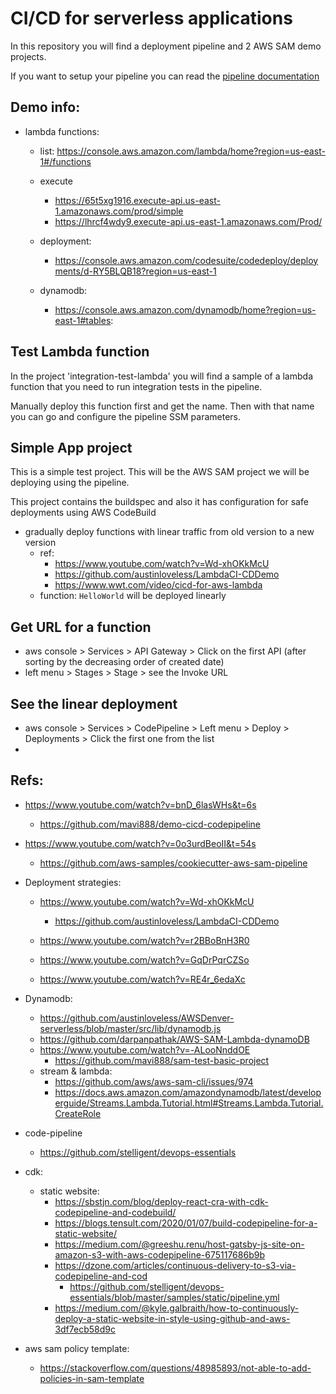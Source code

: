 # CI/CD for serverless applications

In this repository you will find a deployment pipeline and 2 AWS SAM demo projects.

If you want to setup your pipeline you can read the [pipeline documentation](/pipeline/Pipeline-instructions.md)

## Demo info:
- lambda functions:
    - list: https://console.aws.amazon.com/lambda/home?region=us-east-1#/functions
    - execute
        - https://65t5xg1916.execute-api.us-east-1.amazonaws.com/prod/simple
        - https://lhrcf4wdy9.execute-api.us-east-1.amazonaws.com/Prod/        

    - deployment:
        - https://console.aws.amazon.com/codesuite/codedeploy/deployments/d-RY5BLQB18?region=us-east-1
    
    - dynamodb:
        - https://console.aws.amazon.com/dynamodb/home?region=us-east-1#tables:


## Test Lambda function

In the project 'integration-test-lambda' you will find a sample of a lambda function that you need to run integration tests in the pipeline.

Manually deploy this function first and get the name. Then with that name you can go and configure the pipeline SSM parameters.

## Simple App project

This is a simple test project. This will be the AWS SAM project we will be deploying using the pipeline.

This project contains the buildspec and also it has configuration for safe deployments using AWS CodeBuild

- gradually deploy functions with linear traffic from old version to a new version
    - ref: 
        - https://www.youtube.com/watch?v=Wd-xhOKkMcU
        - https://github.com/austinloveless/LambdaCI-CDDemo
        - https://www.wwt.com/video/cicd-for-aws-lambda
    - function: `HelloWorld` will be deployed linearly

## Get URL for a function
- aws console > Services > API Gateway > Click on the first API (after sorting by the decreasing order of created date)
- left menu > Stages > Stage > see the Invoke URL

## See the linear deployment
- aws console > Services > CodePipeline > Left menu > Deploy > Deployments > Click the first one from the list
- 

## Refs:

- https://www.youtube.com/watch?v=bnD_6lasWHs&t=6s
    - https://github.com/mavi888/demo-cicd-codepipeline

- https://www.youtube.com/watch?v=0o3urdBeoII&t=54s
    - https://github.com/aws-samples/cookiecutter-aws-sam-pipeline

- Deployment strategies:
    - https://www.youtube.com/watch?v=Wd-xhOKkMcU
        - https://github.com/austinloveless/LambdaCI-CDDemo

    - https://www.youtube.com/watch?v=r2BBoBnH3R0
    - https://www.youtube.com/watch?v=GqDrPqrCZSo
    - https://www.youtube.com/watch?v=RE4r_6edaXc

    
- Dynamodb:
    - https://github.com/austinloveless/AWSDenver-serverless/blob/master/src/lib/dynamodb.js
    - https://github.com/darpanpathak/AWS-SAM-Lambda-dynamoDB
    - https://www.youtube.com/watch?v=-ALooNnddOE
        - https://github.com/mavi888/sam-test-basic-project
    - stream & lambda:
        - https://github.com/aws/aws-sam-cli/issues/974
        - https://docs.aws.amazon.com/amazondynamodb/latest/developerguide/Streams.Lambda.Tutorial.html#Streams.Lambda.Tutorial.CreateRole
        

- code-pipeline
    - https://github.com/stelligent/devops-essentials

- cdk:
    - static website: 
        - https://sbstjn.com/blog/deploy-react-cra-with-cdk-codepipeline-and-codebuild/
        - https://blogs.tensult.com/2020/01/07/build-codepipeline-for-a-static-website/
        - https://medium.com/@greeshu.renu/host-gatsby-js-site-on-amazon-s3-with-aws-codepipeline-675117686b9b
        - https://dzone.com/articles/continuous-delivery-to-s3-via-codepipeline-and-cod
            - https://github.com/stelligent/devops-essentials/blob/master/samples/static/pipeline.yml
        - https://medium.com/@kyle.galbraith/how-to-continuously-deploy-a-static-website-in-style-using-github-and-aws-3df7ecb58d9c

- aws sam policy template:
    - https://stackoverflow.com/questions/48985893/not-able-to-add-policies-in-sam-template


